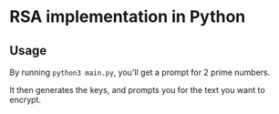 # RSA implementation in Python

## Usage

By running `python3 main.py`, you'll get a prompt for 2 prime numbers.

It then generates the keys, and prompts you for the text you want to encrypt.
